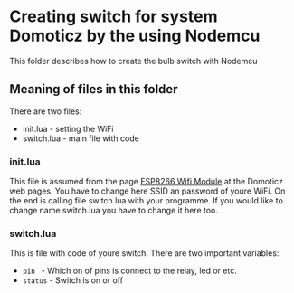 <h1>Creating switch for system Domoticz by the using Nodemcu</h1>
This folder describes how to create the bulb switch with Nodemcu
<h2>Meaning of files in this folder</h2>
There are two files:
<ul>
<li> init.lua - setting the WiFi
<li> switch.lua - main file with code
</ul>
<h3>init.lua</h3>
This file is assumed from the page <a href="https://www.domoticz.com/wiki/ESP8266_WiFi_module">ESP8266 Wifi Module</a> at the Domoticz web pages. You have to change here SSID an password of youre WiFi. On the end is calling file switch.lua with your programme. If you would like to change name switch.lua you have to change it here too.
<h3>switch.lua</h3>
This is file with code of youre switch. There are two important variables:
<ul>
<li><code>pin </code> - Which on of pins is connect to the relay, led or etc.
<li><code>status</code> - Switch is on or off
</ul>

